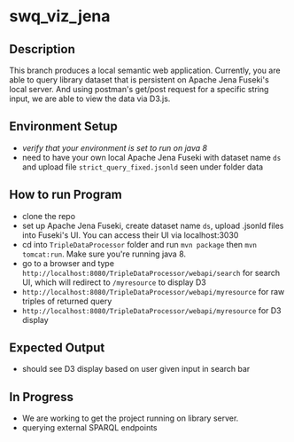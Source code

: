 # swq_viz_jena

## Description
This branch produces a local semantic web application. Currently, you are able to query library dataset that is persistent on Apache Jena Fuseki's local server. And using postman's get/post request for a specific string input, we are able to view the data via D3.js.

## Environment Setup
* *verify that your environment is set to run on java 8*
* need to have your own local Apache Jena Fuseki with dataset name `ds` and upload file `strict_query_fixed.jsonld` seen under folder data 

## How to run Program
* clone the repo
* set up Apache Jena Fuseki, create dataset name `ds`, upload .jsonld files into Fuseki's UI. You can access their UI via localhost:3030
* cd into `TripleDataProcessor` folder and run `mvn package` then `mvn tomcat:run`. Make sure you're running java 8. 
* go to a browser and type `http://localhost:8080/TripleDataProcessor/webapi/search` for search UI, which will redirect to `/myresource` to display D3
* `http://localhost:8080/TripleDataProcessor/webapi/myresource` for raw triples of returned query
* `http://localhost:8080/TripleDataProcessor/webapi/myresource` for D3 display 

## Expected Output
* should see D3 display based on user given input in search bar 

## In Progress
* We are working to get the project running on library server. 
* querying external SPARQL endpoints
